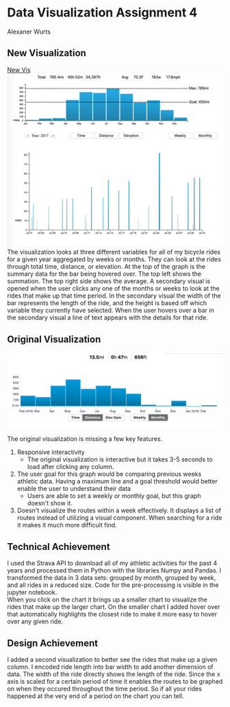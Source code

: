 # Data Visualization Assignment 4
Alexaner Wurts

## New Visualization
[New Vis](https://ajwurts.github.io/datavis_4)
![newvis](img/full_new.png)
The visualization looks at three different variables for all of my bicycle rides for a given year aggregated by weeks or months. They can look at the rides through total time, distance, or elevation. At the top of the graph is the summary data for the bar being hovered over. The top left shows the summation. The top right side shows the average. A secondary visual is opened when the user clicks any one of the months or weeks to look at the rides that make up that time period. In the secondary visual the width of the bar represents the length of the ride, and the height is based off which variable they currently have selected. When the user hovers over a bar in the secondary visual a line of text appears with the details for that ride. 

## Original Visualization
![original_im](img/original_monthly.png)

The original visualization is missing a few key features.  
1. Responsive interactivity
    * The original visualization is interactive but it takes 3-5 seconds to load after clicking any column.
2. The user goal for this graph would be comparing previous weeks athletic data. Having a maximum line and a goal threshold would better enable the user to understand their data  
    * Users are able to set a weekly or monthly goal, but this graph doesn't show it.
3. Doesn't visualize the routes within a week effectively. It displays a list of routes instead of utilizing a visual component. When searching for a ride it makes it much more difficult find.


## Technical Achievement
I used the Strava API to download all of my athletic activities for the past 4 years and processed them in Python with the libraries Numpy and Pandas. I transformed the data in 3 data sets: grouped by month, grouped by week, and all rides in a reduced size. Code for the pre-processing is visible in the jupyter notebook.   
When you click on the chart it brings up a smaller chart to visualize the rides that make up the larger chart. On the smaller chart I added hover over that automatically highlights the closest ride to make it more easy to hover over any given ride.

## Design Achievement 
I added a second visualization to better see the rides that make up a given column. I encoded ride length into bar width to add another dimension of data. The width of the ride directly shows the length of the ride. Since the x axis is scaled for a certain period of time it enables the routes to be graphed on when they occured throughout the time period. So if all your rides happened at the very end of a period on the chart you can tell.
